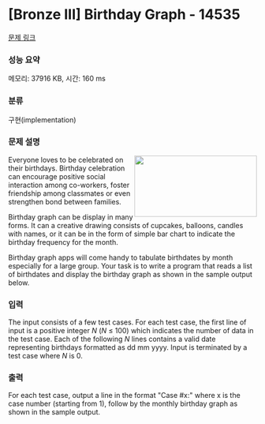 # [Bronze III] Birthday Graph - 14535 

[문제 링크](https://www.acmicpc.net/problem/14535) 

### 성능 요약

메모리: 37916 KB, 시간: 160 ms

### 분류

구현(implementation)

### 문제 설명

<p><img alt="" src="" style="float:right; height:124px; width:248px">Everyone loves to be celebrated on their birthdays. Birthday celebration can encourage positive social interaction among co-workers, foster friendship among classmates or even strengthen bond between families.</p>

<p>Birthday graph can be display in many forms. It can a creative drawing consists of cupcakes, balloons, candles with names, or it can be in the form of simple bar chart to indicate the birthday frequency for the month.</p>

<p>Birthday graph apps will come handy to tabulate birthdates by month especially for a large group. Your task is to write a program that reads a list of birthdates and display the birthday graph as shown in the sample output below.</p>

### 입력 

 <p>The input consists of a few test cases. For each test case, the first line of input is a positive integer <em>N</em> (<em>N</em> ≤ 100) which indicates the number of data in the test case. Each of the following <em>N</em> lines contains a valid date representing birthdays formatted as dd mm yyyy. Input is terminated by a test case where <em>N</em> is 0.</p>

### 출력 

 <p>For each test case, output a line in the format "Case #x:" where x is the case number (starting from 1), follow by the monthly birthday graph as shown in the sample output.</p>

